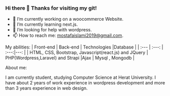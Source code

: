 ### Hi there 👋 Thanks for visiting my git!


- 🔭 I’m currently working on a woocommerce Website.
- 🌱 I’m currently learning next.js.
- 🤔 I’m looking for help with wordpress.
- 📫 How to reach me: mostafaislami2019@gmail.com.

My abilities:
| Front-end | Back-end | Technologies |Database |
| :---         |     :---:      | :---:|---: |
| HTML, CSS, Bootstrap, Javascript(react.js) and JQuery   | PHP(Wordpress,Laravel) and Strapi     |Ajax    | Mysql , Mongodb |

About me:

I am currently student, studying Computer Science at Herat University. I have about 2 years of work experience in wordpress development and more than 3 years experience in web design.
